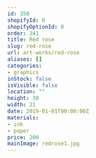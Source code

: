 ```yaml
---
id: 350
shopifyId: 0
shopifyOptionId: 0
order: 241
title: Red rose
slug: red-rose
url: art-works/red-rose
aliases: []
categories:
- graphics
inStock: false
isVisible: false
location: ""
height: 30
width: 21
date: 2019-01-01T00:00:00Z
materials:
- ink
- paper
price: 200
mainImage: redrose1.jpg
---
```

